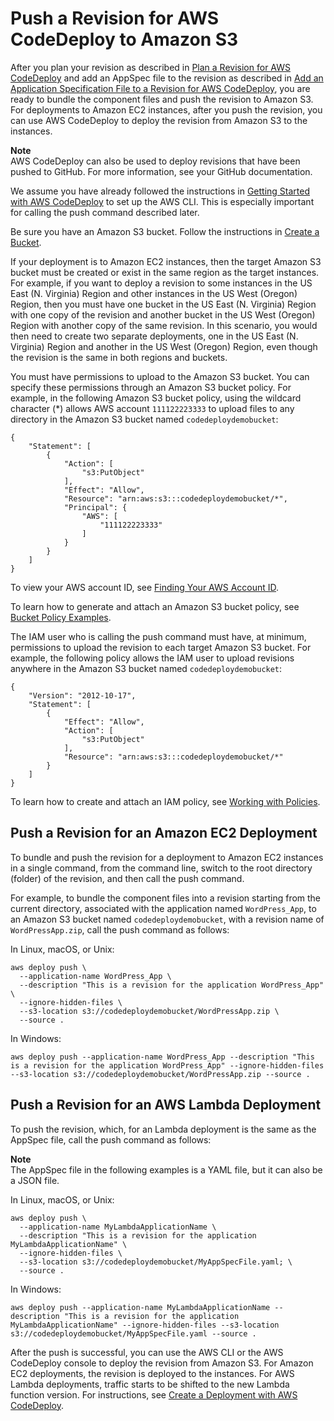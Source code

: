 # Push a Revision for AWS CodeDeploy to Amazon S3<a name="application-revisions-push"></a>

After you plan your revision as described in [Plan a Revision for AWS CodeDeploy](application-revisions-plan.md) and add an AppSpec file to the revision as described in [Add an Application Specification File to a Revision for AWS CodeDeploy](application-revisions-appspec-file.md), you are ready to bundle the component files and push the revision to Amazon S3\. For deployments to Amazon EC2 instances, after you push the revision, you can use AWS CodeDeploy to deploy the revision from Amazon S3 to the instances\.

**Note**  
AWS CodeDeploy can also be used to deploy revisions that have been pushed to GitHub\. For more information, see your GitHub documentation\.

We assume you have already followed the instructions in [Getting Started with AWS CodeDeploy](getting-started-codedeploy.md) to set up the AWS CLI\. This is especially important for calling the push command described later\.

Be sure you have an Amazon S3 bucket\. Follow the instructions in [Create a Bucket](http://docs.aws.amazon.com/AmazonS3/latest/gsg/CreatingABucket.html)\.

If your deployment is to Amazon EC2 instances, then the target Amazon S3 bucket must be created or exist in the same region as the target instances\. For example, if you want to deploy a revision to some instances in the US East \(N\. Virginia\) Region and other instances in the US West \(Oregon\) Region, then you must have one bucket in the US East \(N\. Virginia\) Region with one copy of the revision and another bucket in the US West \(Oregon\) Region with another copy of the same revision\. In this scenario, you would then need to create two separate deployments, one in the US East \(N\. Virginia\) Region and another in the US West \(Oregon\) Region, even though the revision is the same in both regions and buckets\.

You must have permissions to upload to the Amazon S3 bucket\. You can specify these permissions through an Amazon S3 bucket policy\. For example, in the following Amazon S3 bucket policy, using the wildcard character \(\*\) allows AWS account `111122223333` to upload files to any directory in the Amazon S3 bucket named `codedeploydemobucket`:

```
{
    "Statement": [
        {
            "Action": [
                "s3:PutObject"
            ],
            "Effect": "Allow",
            "Resource": "arn:aws:s3:::codedeploydemobucket/*",
            "Principal": {
                "AWS": [
                    "111122223333"
                ]
            }
        }
    ]
}
```

To view your AWS account ID, see [Finding Your AWS Account ID](http://docs.aws.amazon.com/IAM/latest/UserGuide/console_account-alias.html#FindingYourAWSId)\.

To learn how to generate and attach an Amazon S3 bucket policy, see [Bucket Policy Examples](http://docs.aws.amazon.com/AmazonS3/latest/dev/example-bucket-policies.html)\.

The IAM user who is calling the push command must have, at minimum, permissions to upload the revision to each target Amazon S3 bucket\. For example, the following policy allows the IAM user to upload revisions anywhere in the Amazon S3 bucket named `codedeploydemobucket`:

```
{
    "Version": "2012-10-17",
    "Statement": [
        {
            "Effect": "Allow",
            "Action": [
                "s3:PutObject"
            ],
            "Resource": "arn:aws:s3:::codedeploydemobucket/*"
        }
    ]
}
```

To learn how to create and attach an IAM policy, see [Working with Policies](http://docs.aws.amazon.com/IAM/latest/UserGuide/ManagingPolicies.html#AddingPermissions_Console)\.

## Push a Revision for an Amazon EC2 Deployment<a name="push-server-revision"></a>

To bundle and push the revision for a deployment to Amazon EC2 instances in a single command, from the command line, switch to the root directory \(folder\) of the revision, and then call the push command\.

For example, to bundle the component files into a revision starting from the current directory, associated with the application named `WordPress_App`, to an Amazon S3 bucket named `codedeploydemobucket`, with a revision name of `WordPressApp.zip`, call the push command as follows:

In Linux, macOS, or Unix:

```
aws deploy push \
  --application-name WordPress_App \
  --description "This is a revision for the application WordPress_App" \
  --ignore-hidden-files \
  --s3-location s3://codedeploydemobucket/WordPressApp.zip \
  --source .
```

In Windows:

```
aws deploy push --application-name WordPress_App --description "This is a revision for the application WordPress_App" --ignore-hidden-files --s3-location s3://codedeploydemobucket/WordPressApp.zip --source .
```

## Push a Revision for an AWS Lambda Deployment<a name="push-lambda-revision"></a>

To push the revision, which, for an Lambda deployment is the same as the AppSpec file, call the push command as follows:

**Note**  
The AppSpec file in the following examples is a YAML file, but it can also be a JSON file\.

In Linux, macOS, or Unix:

```
aws deploy push \
  --application-name MyLambdaApplicationName \
  --description "This is a revision for the application MyLambdaApplicationName" \
  --ignore-hidden-files \
  --s3-location s3://codedeploydemobucket/MyAppSpecFile.yaml; \
  --source .
```

In Windows:

```
aws deploy push --application-name MyLambdaApplicationName --description "This is a revision for the application MyLambdaApplicationName" --ignore-hidden-files --s3-location s3://codedeploydemobucket/MyAppSpecFile.yaml --source .
```

After the push is successful, you can use the AWS CLI or the AWS CodeDeploy console to deploy the revision from Amazon S3\. For Amazon EC2 deployments, the revision is deployed to the instances\. For AWS Lambda deployments, traffic starts to be shifted to the new Lambda function version\. For instructions, see [Create a Deployment with AWS CodeDeploy](deployments-create.md)\.